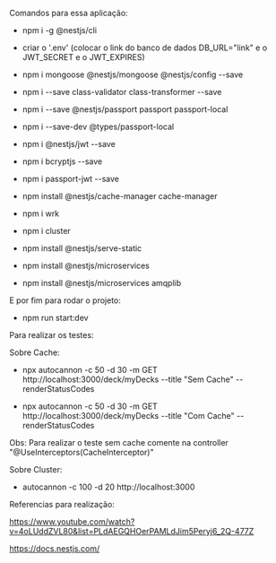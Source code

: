 Comandos para essa aplicação:

- npm i -g @nestjs/cli

- criar o '.env' (colocar o link do banco de dados DB_URL="link" e o JWT_SECRET e o JWT_EXPIRES)

- npm i mongoose @nestjs/mongoose @nestjs/config --save

- npm i --save class-validator class-transformer --save

- npm i --save @nestjs/passport passport passport-local

- npm i --save-dev @types/passport-local

- npm i @nestjs/jwt --save

- npm i bcryptjs --save

- npm i passport-jwt --save

- npm install @nestjs/cache-manager cache-manager

- npm i wrk

- npm i cluster

- npm install @nestjs/serve-static

- npm install @nestjs/microservices

- npm install @nestjs/microservices amqplib

E por fim para rodar o projeto:

- npm run start:dev

Para realizar os testes:

Sobre Cache:
- npx autocannon -c 50 -d 30 -m GET http://localhost:3000/deck/myDecks --title "Sem Cache" --renderStatusCodes

- npx autocannon -c 50 -d 30 -m GET http://localhost:3000/deck/myDecks --title "Com Cache" --renderStatusCodes

Obs: Para realizar o teste sem cache comente na controller "@UseInterceptors(CacheInterceptor)" 

Sobre Cluster:
- autocannon -c 100 -d 20 http://localhost:3000

Referencias para realização:

https://www.youtube.com/watch?v=4oLUddZVL80&list=PLdAEGQHOerPAMLdJim5Peryj6_2Q-477Z

https://docs.nestjs.com/
